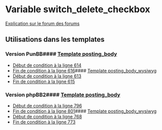 # Variable switch_delete_checkbox
[Explication sur le forum des forums](http://forum.forumactif.com/t294113-listing-des-variables#switch_delete_checkbox)
## Utilisations dans les templates
### Version PunBB#### [Template posting_body](punbb/posting_body.md)
* [Début de condition à la ligne 614](../punbb/posting_body.tpl#L614)
* [Fin de condition à la ligne 616](../punbb/posting_body.tpl#L616)#### [Template posting_body_wysiwyg](punbb/posting_body_wysiwyg.md)
* [Début de condition à la ligne 613](../punbb/posting_body_wysiwyg.tpl#L613)
* [Fin de condition à la ligne 615](../punbb/posting_body_wysiwyg.tpl#L615)
### Version phpBB2#### [Template posting_body](subsilver/posting_body.md)
* [Début de condition à la ligne 796](../subsilver/posting_body.tpl#L796)
* [Fin de condition à la ligne 801](../subsilver/posting_body.tpl#L801)#### [Template posting_body_wysiwyg](subsilver/posting_body_wysiwyg.md)
* [Début de condition à la ligne 768](../subsilver/posting_body_wysiwyg.tpl#L768)
* [Fin de condition à la ligne 773](../subsilver/posting_body_wysiwyg.tpl#L773)